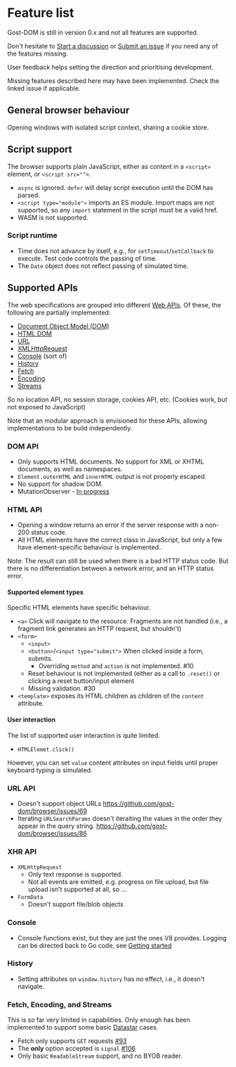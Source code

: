 # Feature list

Gost-DOM is still in version 0.x and not all features are supported.

Don't hesitate to [Start a discussion] or [Submit an issue] if you need any of
the features missing.

User feedback helps setting the direction and prioritising development.

Missing features described here may have been implemented. Check the linked
issue if applicable.

[Start a discussion]: https://github.com/orgs/gost-dom/discussions
[Submit an issue]: https://github.com/gost-dom/browser/issues?q=sort%3Aupdated-desc+is%3Aissue+is%3Aopen

## General browser behaviour

Opening windows with isolated script context, sharing a cookie store.

## Script support

The browser supports plain JavaScript, either as content in a `<script>`
element, or `<script src="">`.

- `async` is ignored. `defer` will delay script execution until the DOM has
  parsed.
- `<script type="module">` imports an ES module. Import maps are not supported,
  so any `import` statement in the script must be a valid href.
- WASM is not supported.

### Script runtime

- Time does not advance by itself, e.g., for `setTimeout`/`setCallback` to
execute. Test code controls the passing of time.
- The `Date` object does not reflect passing of simulated time.

## Supported APIs

The web specifications are grouped into different [Web
APIs](https://developer.mozilla.org/en-US/docs/Web/API). Of these, the following
are partially implemented:

- [Document Object Model (DOM)](https://developer.mozilla.org/en-US/docs/Web/API/Document_Object_Model)
- [HTML DOM](https://developer.mozilla.org/en-US/docs/Web/API/HTML_DOM_API)
- [URL](https://developer.mozilla.org/en-US/docs/Web/API/URL_API)
- [XMLHttpRequest](https://developer.mozilla.org/en-US/docs/Web/API/XMLHttpRequest_API)
- [Console](https://developer.mozilla.org/en-US/docs/Web/API/console) (sort of)
- [History](https://developer.mozilla.org/en-US/docs/Web/API/History_API)
- [Fetch](https://developer.mozilla.org/en-US/docs/Web/API/Fetch_API)
- [Encoding](https://developer.mozilla.org/en-US/docs/Web/API/Encoding_API)
- [Streams](https://developer.mozilla.org/en-US/docs/Web/API/Streams_API)

So no location API, no session storage, cookies API, etc. (Cookies work, but not
exposed to JavaScript)

Note that an modular approach is envisioned for these APIs, allowing
implementations to be build independently.

### DOM API

- Only supports HTML documents. No support for XML or XHTML documents, as well as namespaces.
- `Element.outerHTML` and `innerHTML` output is not properly escaped.
- No support for shadow DOM.
- MutationObserver - [In progress](https://github.com/gost-dom/browser/issues/65)

### HTML API

- Opening a window returns an error if the server response with a non-200 status code.
- All HTML elements have the correct class in JavaScript, but only a few have
element-specific behaviour is implemented..

Note: The result can still be used when there is a bad HTTP status code. But
there is no differentiation between a network error, and an HTTP status error.

#### Supported element types

Specific HTML elements have specific behaviour.

- `<a>` Click will navigate to the resource. Fragments are not handled (i.e., a
  fragment link generates an HTTP request, but shouldn't)
- `<form>`
    - `<input>`
    - `<button>`/`<input type="submit">` When clicked inside a form, submits.
        - Overriding `method` and `action` is not implemented. #10
    - Reset behaviour is not implemented (either as a call to `.reset()` or 
      clicking a reset button/input element
    - Missing validation. #30
- `<template>` exposes its HTML children as children of the `content` attribute.

#### User interaction

The list of supported user interaction is quite limited.

- `HTMLElemet.click()`

However, you can set `value` content attributes on input fields until proper
keyboard typing is simulated.

### URL API

- Doesn't support object URLs https://github.com/gost-dom/browser/issues/69
- Iterating `URLSearchParams` doesn't iteraiting the values in the order they
  appear in the query string. https://github.com/gost-dom/browser/issues/86

### XHR API

- `XMLHttpRequest`
    - Only text response is supported.
    - Not all events are emitted, e.g. progress on file upload, but file upload
      isn't supported at all, so ...
- `FormData`
    - Doesn't support file/blob objects

### Console

- Console functions exist, but they are just the ones V8 provides. Logging can
be directed back to Go code, see [Getting started](./Getting-started.md)

### History

- Setting attributes on `window.history` has no effect, i.e., it doesn't navigate.

### Fetch, Encoding, and Streams

This is so far very limited in capabilities. Only enough has been implemented to
support some basic [Datastar](https://data-star.dev/) cases.

- Fetch only supports `GET` requests [#93]
- The **only** option accepted is `signal` [#106]
- Only basic `ReadableStream` support, and no BYOB reader.

[#93]: https://github.com/gost-dom/browser/issues/93
[#106]: https://github.com/gost-dom/browser/issues/106
